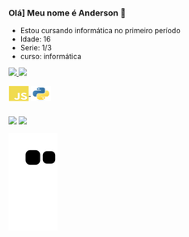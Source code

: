 ### Olá] Meu nome é Anderson 👋

- Estou cursando informática no primeiro período  
- Idade: 16 
- Serie: 1/3 
- curso: informática

<div align="left">
  <a href="https://github.com/andersononix">
  <img height="180em" src="https://github-readme-stats.vercel.app/api?username=andersononix&show_icons=true&theme=tokyonight&include_all_commits=true&count_private=true"/>
  <img height="180em" src="https://github-readme-stats.vercel.app/api/top-langs/?username=andersononix&layout=compact&langs_count=7&theme=tokyonight"/>
</div>
  
  <div style="display: inline_block"><br>
  <img align="center" alt="Anderson-Js" height="30" width="40" src="https://raw.githubusercontent.com/devicons/devicon/master/icons/javascript/javascript-plain.svg">
  <img align="center" alt="Anderson-Python" height="30" width="40" src="https://raw.githubusercontent.com/devicons/devicon/master/icons/python/python-original.svg">
</div>
  
  ##
  
  <div> 
  <a href="https://andersonakauan13@gmail.com" target="_blank"><img src="https://img.shields.io/badge/Gmail-D14836?style=for-the-badge&logo=gmail&logoColor=white" target="_blank"></a>
  <a href="https://www.instagram.com/anderson._kauan_.l/" target="_blank"><img src="https://img.shields.io/badge/-Instagram-%23E4405F?style=for-the-badge&logo=instagram&logoColor=white" target="_blank"></a>
  
  ![Snake animation](https://github.com/andersononix/andersononix/blob/output/github-contribution-grid-snake.svg)
</div>
